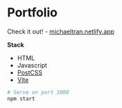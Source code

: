 # Portfolio

Check it out! - [michaeltran.netlify.app](https://michaeltran.netlify.app)

**Stack**
- HTML
- Javascript
- [PostCSS](https://postcss.org)
- [Vite](https://vitejs.dev)

```bash
# Serve on port 3000
npm start
```
